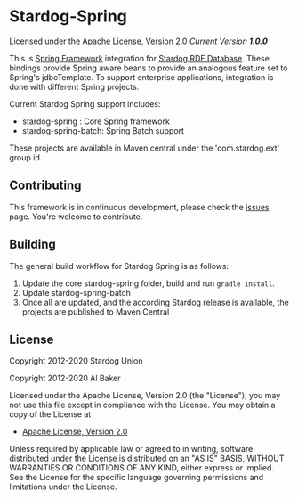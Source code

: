 Stardog-Spring
==========

Licensed under the [Apache License, Version 2.0](http://www.apache.org/licenses/LICENSE-2.0)
_Current Version **1.0.0**_

This is [Spring Framework](http://springsource.org) integration for [Stardog RDF Database](http://stardog.com). These bindings
provide Spring aware beans to provide an analogous feature set to Spring's
jdbcTemplate.  To support enterprise applications, integration is done with different Spring projects. 

Current Stardog Spring support includes:

* stardog-spring : Core Spring framework
* stardog-spring-batch: Spring Batch support

These projects are available in Maven central under the 'com.stardog.ext' group id.


## Contributing ##

This framework is in continuous development, please check the [issues](https://github.com/complexible/stardog-spring/issues) page. You're welcome to contribute.

## Building 

The general build workflow for Stardog Spring is as follows:

1. Update the core stardog-spring folder, build and run `gradle install`.  
2. Update stardog-spring-batch
3. Once all are updated, and the according Stardog release is available, the projects are published to Maven Central


## License

Copyright 2012-2020 Stardog Union

Copyright 2012-2020 Al Baker

Licensed under the Apache License, Version 2.0 (the "License");
you may not use this file except in compliance with the License.
You may obtain a copy of the License at

* [Apache License, Version 2.0](http://www.apache.org/licenses/LICENSE-2.0)

Unless required by applicable law or agreed to in writing, software
distributed under the License is distributed on an "AS IS" BASIS,
WITHOUT WARRANTIES OR CONDITIONS OF ANY KIND, either express or implied.
See the License for the specific language governing permissions and
limitations under the License.
